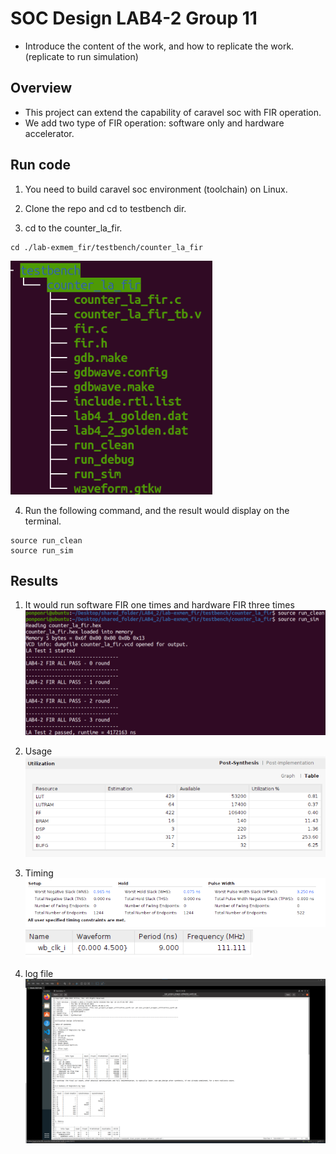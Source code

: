 # SOC Design LAB4-2 Group 11

- Introduce the content of the work, and how to replicate the work. (replicate to run simulation)

## Overview

- This project can extend the capability of caravel soc with FIR operation.
- We add two type of FIR operation: software only and hardware accelerator.

## Run code 

1. You need to build caravel soc environment (toolchain) on Linux.

2. Clone the repo and cd to testbench dir.

3. cd to the counter_la_fir.

```
cd ./lab-exmem_fir/testbench/counter_la_fir
```
![](image/tree.png) 

4. Run the following command, and the result would display on the terminal.
```
source run_clean
source run_sim
```


## Results
1. It would run software FIR one times and hardware FIR three times
![](image/execute.png)

2. Usage
![](image/usage.png)

3. Timing
![](image/timing.png)
![](image/timing2.png)

4. log file
![](image/log.png)

